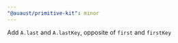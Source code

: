 ```yaml
---
"@auaust/primitive-kit": minor
---
```


Add `A.last` and `A.lastKey`, opposite of `first` and `firstKey`

